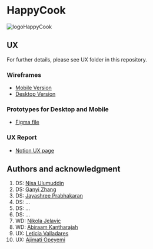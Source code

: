 # HappyCook

![logoHappyCook](https://user-images.githubusercontent.com/73216174/149679365-adeb22a1-b327-4e75-8caf-d25072fd9688.png)

## UX
For further details, please see UX folder in this repository.

### Wireframes
- [Mobile Version](https://miro.com/app/board/uXjVOZkxDTU=/?invite_link_id=679773140499)
- [Desktop Version](https://miro.com/app/board/uXjVOdmbmc4=/?invite_link_id=583642410797)

### Prototypes for Desktop and Mobile
- [Figma file](https://www.figma.com/file/cFAruddFG2PtB5Wa9CKp0R/Prototype1)

### UX Report
- [Notion UX page](https://happycook.notion.site/HappyCook-UX-b945b4438e014fefbae45cf0bac6adeb)

## Authors and acknowledgment
1. DS: [Nisa Ulumuddin](https://github.com/nisaulumuddin)
2. DS: [Ganyi Zhang](https://github.com/Yii67)
3. DS: [Jayashree Prabhakaran](https://github.com/JayashreePrabhakaran)
4. DS: ...
5. DS: ...
6. DS: ...
7. WD: [Nikola Jelavic](https://github.com/NikolaJelavic)
8. WD: [Abiraam Kantharajah](https://github.com/akrava25)
9. UX: [Leticia Valladares](https://github.com/lavf)
10. UX: [Ajimati Opeyemi](https://github.com/ope1521)
